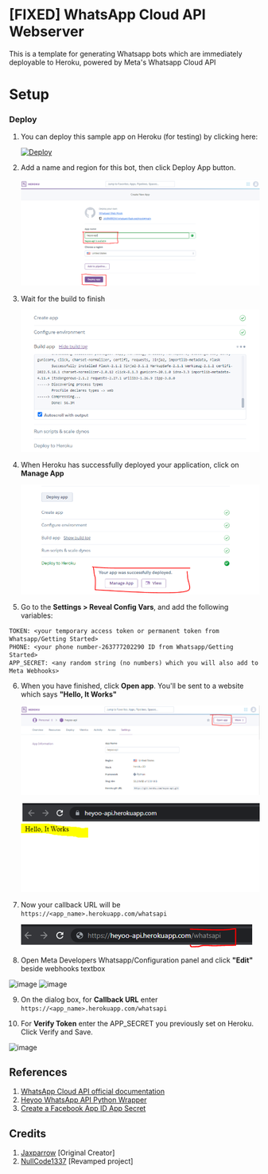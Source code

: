 # [FIXED] WhatsApp Cloud API Webserver

This is a template for generating Whatsapp bots which are immediately deployable to Heroku, powered by Meta's Whatsapp Cloud API

# Setup

### Deploy 

1. You can deploy this sample app on Heroku (for testing) by clicking here:

    
    [![Deploy](https://www.herokucdn.com/deploy/button.svg)](https://heroku.com/deploy?template=https://github.com/NullCode1337/PyWhatsapp)


2. Add a name and region for this bot, then click Deploy App button.

    ![Preview](Images/Heroku1.png)


3. Wait for the build to finish

    ![Preview](Images/Heroku2.png)

4. When Heroku has successfully deployed your application, click on **Manage App**

    ![Preview](Images/Heroku3.png)

5. Go to the **Settings > Reveal Config Vars**, and add the following variables:
```text
TOKEN: <your temporary access token or permanent token from Whatsapp/Getting Started>
PHONE: <your phone number-263777202290 ID from Whatsapp/Getting Started>
APP_SECRET: <any random string (no numbers) which you will also add to Meta Webhooks>
```
6. When you have finished, click **Open app**. You'll be sent to a website which says **"Hello, It Works"**

    ![Preview](Images/Heroku7.png)

    ![Preview](Images/Heroku8.png)

7. Now your callback URL will be `https://<app_name>.herokuapp.com/whatsapi`

    ![Preview](Images/Heroku9.png)

8. Open Meta Developers Whatsapp/Configuration panel and click **"Edit"** beside webhooks textbox

![image](https://user-images.githubusercontent.com/70959549/190577740-509bee34-9645-44b7-9042-1a3c12e875d5.png)
![image](https://user-images.githubusercontent.com/70959549/190577966-047e74bc-78c0-488f-b237-bb3ad0f66f9e.png)

9. On the dialog box, for **Callback URL** enter `https://<app_name>.herokuapp.com/whatsapi`

10. For **Verify Token** enter the APP_SECRET you previously set on Heroku. Click Verify and Save.

![image](https://user-images.githubusercontent.com/70959549/190578355-719246d5-e3d6-4f80-a422-3788cc418f72.png)

## References 
1. [WhatsApp Cloud API official documentation](https://developers.facebook.com/docs/whatsapp/cloud-api/)
2. [Heyoo WhatsApp API Python Wrapper](https://github.com/Neurotech-HQ/heyoo)
3. [Create a Facebook App ID App Secret](https://support.appmachine.com/support/solutions/articles/80000978442)

## Credits
1. [Jaxparrow](https://github.com/JAXPARROW/)      [Original Creator]
2. [NullCode1337](https://github.com/NullCode1337) [Revamped project]
